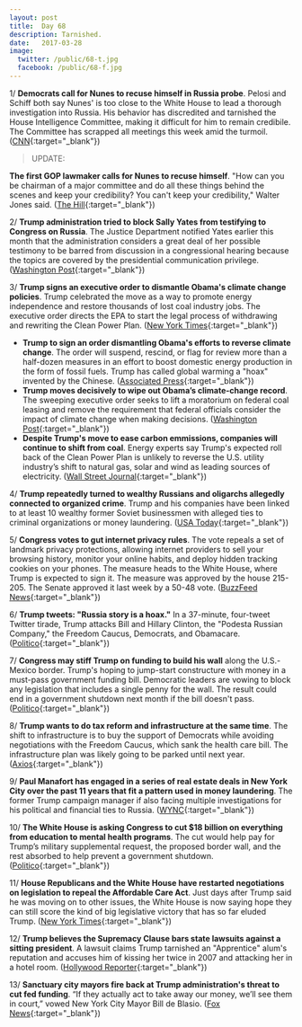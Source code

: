 ```yaml
---
layout: post
title:  Day 68
description: Tarnished.
date:   2017-03-28
image:
  twitter: /public/68-t.jpg
  facebook: /public/68-f.jpg
---
```


1/ **Democrats call for Nunes to recuse himself in Russia probe**. Pelosi and Schiff both say Nunes' is too close to the White House to lead a thorough investigation into Russia. His behavior has discredited and tarnished the House Intelligence Committee, making it difficult for him to remain credibile. The Committee has scrapped all meetings this week amid the turmoil. ([CNN](http://www.cnn.com/2017/03/27/politics/adam-schiff-nunes-recusal-russia/){:target="_blank"})

> UPDATE:
>
**The first GOP lawmaker calls for Nunes to recuse himself**. "How can you be chairman of a major committee and do all these things behind the scenes and keep your credibility? You can't keep your credibility," Walter Jones said. ([The Hill](http://thehill.com/homenews/house/326184-first-gop-lawmaker-calls-for-nunes-to-recuse-himself){:target="_blank"})
>

2/ **Trump administration tried to block Sally Yates from testifying to Congress on Russia**. The Justice Department notified Yates earlier this month that the administration considers a great deal of her possible testimony to be barred from discussion in a congressional hearing because the topics are covered by the presidential communication privilege. ([Washington Post](https://www.washingtonpost.com/world/national-security/trump-administration-sought-to-block-sally-yates-from-testifying-to-congress-on-russia/2017/03/28/82b73e18-13b4-11e7-9e4f-09aa75d3ec57_story.html){:target="_blank"})

3/ **Trump signs an executive order to dismantle Obama's climate change policies**. Trump celebrated the move as a way to promote energy independence and restore thousands of lost coal industry jobs. The executive order directs the EPA to start the legal process of withdrawing and rewriting the Clean Power Plan. ([New York Times](https://www.nytimes.com/2017/03/28/climate/trump-executive-order-climate-change.html){:target="_blank"})

* **Trump to sign an order dismantling Obama's efforts to reverse climate change**. The order will suspend, rescind, or flag for review more than a half-dozen measures in an effort to boost domestic energy production in the form of fossil fuels. Trump has called global warming a "hoax" invented by the Chinese. ([Associated Press](https://apnews.com/9e1d087bc9d14dba9a91120d78bfef88/Trump-puts-anti-global-warming-projects-on-chopping-block){:target="_blank"})
* **Trump moves decisively to wipe out Obama’s climate-change record**. The sweeping executive order seeks to lift a moratorium on federal coal leasing and remove the requirement that federal officials consider the impact of climate change when making decisions. ([Washington Post](https://www.washingtonpost.com/national/health-science/trump-moves-decisively-to-wipe-out-obamas-climate-change-record/2017/03/27/411043d4-132c-11e7-9e4f-09aa75d3ec57_story.html){:target="_blank"})
* **Despite Trump's move to ease carbon emmissions, companies will continue to shift from coal**. Energy experts say Trump's expected roll back of the Clean Power Plan is unlikely to reverse the U.S. utility industry’s shift to natural gas, solar and wind as leading sources of electricity. ([Wall Street Journal](https://www.wsj.com/articles/despite-trump-move-utilities-shift-from-coal-is-set-to-continue-1490693406){:target="_blank"})

4/ **Trump repeatedly turned to wealthy Russians and oligarchs allegedly connected to organized crime**. Trump and his companies have been linked to at least 10 wealthy former Soviet businessmen with alleged ties to criminal organizations or money laundering. ([USA Today](http://www.usatoday.com/story/news/world/2017/03/28/trump-business-past-ties-russian-mobsters-organized-crime/98321252/){:target="_blank"})

5/ **Congress votes to gut internet privacy rules**. The vote repeals a set of landmark privacy protections, allowing internet providers to sell your browsing history, monitor your online habits, and deploy hidden tracking cookies on your phones. The measure heads to the White House, where Trump is expected to sign it. The measure was approved by the house 215-205. The Senate approved it last week by a 50-48 vote. ([BuzzFeed News](https://www.buzzfeed.com/hamzashaban/congress-votes-to-gut-internet-privacy-rules?utm_term=.cepKKE6O8#.iqvyyE49n){:target="_blank"})

6/ **Trump tweets: "Russia story is a hoax."** In a 37-minute, four-tweet Twitter tirade, Trump attacks Bill and Hillary Clinton, the "Podesta Russian Company," the Freedom Caucus, Democrats, and Obamacare. ([Politico](https://secure.politico.com/story/2017/03/trump-clinton-russia-236571){:target="_blank"})

7/ **Congress may stiff Trump on funding to build his wall** along the U.S.-Mexico border. Trump's hoping to jump-start constructure with money in a must-pass government funding bill. Democratic leaders are vowing to block any legislation that includes a single penny for the wall. The result could end in a government shutdown next month if the bill doesn't pass. ([Politico](https://secure.politico.com/story/2017/03/border-wall-trump-congress-funding-236561){:target="_blank"})

8/ **Trump wants to do tax reform and infrastructure at the same time**. The shift to infrastructure is to buy the support of Democrats while avoiding negotiations with the Freedom Caucus, which sank the health care bill. The infrastructure plan was likely going to be parked until next year. ([Axios](https://www.axios.com/scoop-trump-wants-tax-reform-infrastructure-at-same-time-2332543336.html){:target="_blank"})

9/ **Paul Manafort has engaged in a series of real estate deals in New York City over the past 11 years that fit a pattern used in money laundering**. The former Trump campaign manager if also facing multiple investigations for his political and financial ties to Russia. ([WYNC](https://www.wnyc.org/story/paul-manaforts-puzzling-new-york-real-estate-purchases/){:target="_blank"})

10/ **The White House is asking Congress to cut $18 billion on everything from education to mental health programs**. The cut would help pay for Trump’s military supplemental request, the proposed border wall, and the rest absorbed to help prevent a government shutdown. ([Politico](https://secure.politico.com/story/2017/03/donald-trump-cuts-to-domestic-programs-congress-236579){:target="_blank"})

11/ **House Republicans and the White House have restarted negotiations on legislation to repeal the Affordable Care Act**. Just days after Trump said he was moving on to other issues, the White House is now saying hope they can still score the kind of big legislative victory that has so far eluded Trump. ([New York Times](https://www.nytimes.com/2017/03/28/us/politics/health-care-obamacare-freedom-caucus.html){:target="_blank"})

12/ **Trump believes the Supremacy Clause bars state lawsuits against a sitting president**. A lawsuit claims Trump tarnished an "Apprentice" alum's reputation and accuses him of kissing her twice in 2007 and attacking her in a hotel room. ([Hollywood Reporter](http://www.hollywoodreporter.com/thr-esq/donald-trump-asserts-us-constitution-bars-apprentice-stars-defamation-suit-office-989276){:target="_blank"})

13/ **Sanctuary city mayors fire back at Trump administration's threat to cut fed funding**. “If they actually act to take away our money, we’ll see them in court,” vowed New York City Mayor Bill de Blasio. ([Fox News](http://www.foxnews.com/politics/2017/03/28/sanctuary-city-mayors-fire-back-at-trump-administrations-threat-to-cut-fed-funding.html){:target="_blank"})